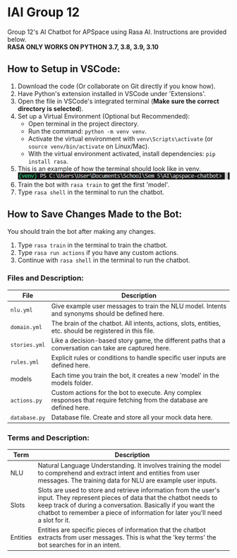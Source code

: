 # IAI Group 12

Group 12's AI Chatbot for APSpace using Rasa AI. Instructions are provided below.  
**RASA ONLY WORKS ON PYTHON 3.7, 3.8, 3.9, 3.10**

## How to Setup in VSCode:

1. Download the code (Or collaborate on Git directly if you know how).
2. Have Python's extension installed in VSCode under 'Extensions'.
3. Open the file in VSCode's integrated terminal (**Make sure the correct directory is selected**). 
4. Set up a Virtual Environment (Optional but Recommended):
   - Open terminal in the project directory.
   - Run the command: `python -m venv venv`.
   - Activate the virtual environment with `venv\Scripts\activate` (or `source venv/bin/activate` on Linux/Mac).
   - With the virtual environment activated, install dependencies: `pip install rasa`.
5. This is an example of how the terminal should look like in venv.
   ![Example Image](images/example.png)
6. Train the bot with `rasa train` to get the first 'model'. 
7. Type `rasa shell` in the terminal to run the chatbot.

## How to Save Changes Made to the Bot:
You should train the bot after making any changes.
1. Type `rasa train` in the terminal to train the chatbot.
2. Type `rasa run actions` if you have any custom actions.
3. Continue with `rasa shell` in the terminal to run the chatbot.


### Files and Description:

| File         | Description                                      |
| ------------ | -------------------------------------------- |
| `nlu.yml`     | Give example user messages to train the NLU model. Intents and synonyms should be defined here.  |
| `domain.yml`  | The brain of the chatbot. All intents, actions, slots, entities, etc. should be registered in this file. |
| `stories.yml`  | Like a decision-based story game, the different paths that a conversation can take are captured here. |
| `rules.yml`  | Explicit rules or conditions to handle specific user inputs are defined here.  |
| models  | Each time you train the bot, it creates a new 'model' in the models folder. |
| `actions.py`  | Custom actions for the bot to execute. Any complex responses that require fetching from the database are defined here. |
| `database.py`  | Database file. Create and store all your mock data here. |

### Terms and Description:

| Term        | Description                                 |
| ----------- | ------------------------------------------- |
| NLU         | Natural Language Understanding. It involves training the model to comprehend and extract intent and entities from user messages. The training data for NLU are example user inputs. |
| Slots       | Slots are used to store and retrieve information from the user's input. They represent pieces of data that the chatbot needs to keep track of during a conversation. Basically if you want the chatbot to remember a piece of information for later you'll need a slot for it. |
| Entities    | Entities are specific pieces of information that the chatbot extracts from user messages. This is what the 'key terms' the bot searches for in an intent. |


